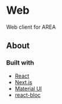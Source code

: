 # Web

Web client for AREA

## About

### Built with

- [React](https://reactjs.org/)
- [Next.js](https://nextjs.org/)
- [Material UI](https://material-ui.com/)
- [react-bloc](https://www.npmjs.com/package/@felangel/react-bloc)
